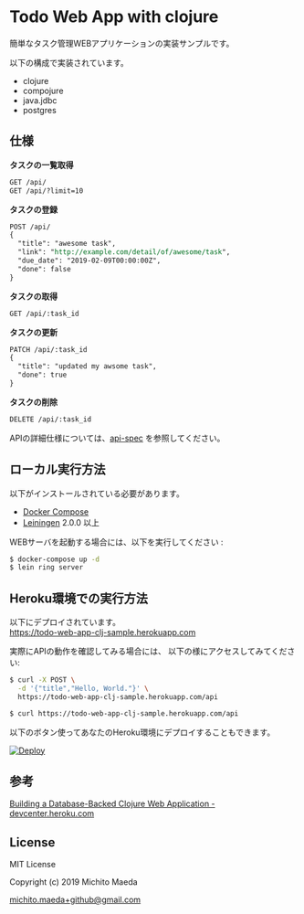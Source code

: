 # Todo Web App with clojure

簡単なタスク管理WEBアプリケーションの実装サンプルです。

以下の構成で実装されています。

- clojure
- compojure
- java.jdbc
- postgres

## 仕様

**タスクの一覧取得**
```rest
GET /api/
GET /api/?limit=10
```

**タスクの登録**
```rest
POST /api/
{
  "title": "awesome task",
  "link": "http://example.com/detail/of/awesome/task",
  "due_date": "2019-02-09T00:00:00Z",
  "done": false
}

```

**タスクの取得**
```rest
GET /api/:task_id
```

**タスクの更新**
```rest
PATCH /api/:task_id
{
  "title": "updated my awsome task",
  "done": true
}
```

**タスクの削除**
```rest
DELETE /api/:task_id
```


APIの詳細仕様については、[api-spec](api-spec.txt) を参照してください。

## ローカル実行方法

以下がインストールされている必要があります。

- [Docker Compose](https://github.com/docker/compose)
- [Leiningen](https://github.com/technomancy/leiningen) 2.0.0 以上

WEBサーバを起動する場合には、以下を実行してください :

```sh
$ docker-compose up -d
$ lein ring server
```

## Heroku環境での実行方法

以下にデプロイされています。  
https://todo-web-app-clj-sample.herokuapp.com

実際にAPIの動作を確認してみる場合には、
以下の様にアクセスしてみてください:

```sh
$ curl -X POST \
  -d '{"title","Hello, World."}' \
  https://todo-web-app-clj-sample.herokuapp.com/api

$ curl https://todo-web-app-clj-sample.herokuapp.com/api
```


以下のボタン使ってあなたのHeroku環境にデプロイすることもできます。

<a href="https://heroku.com/deploy?template=https://github.com/micheam/todo-web-app-clj-sample">
  <img src="https://www.herokucdn.com/deploy/button.svg" alt="Deploy">
</a>

## 参考
[Building a Database-Backed Clojure Web Application - devcenter.heroku.com](https://devcenter.heroku.com/articles/clojure-web-application)

## License

MIT License

Copyright (c) 2019 Michito Maeda

michito.maeda+github@gmail.com
